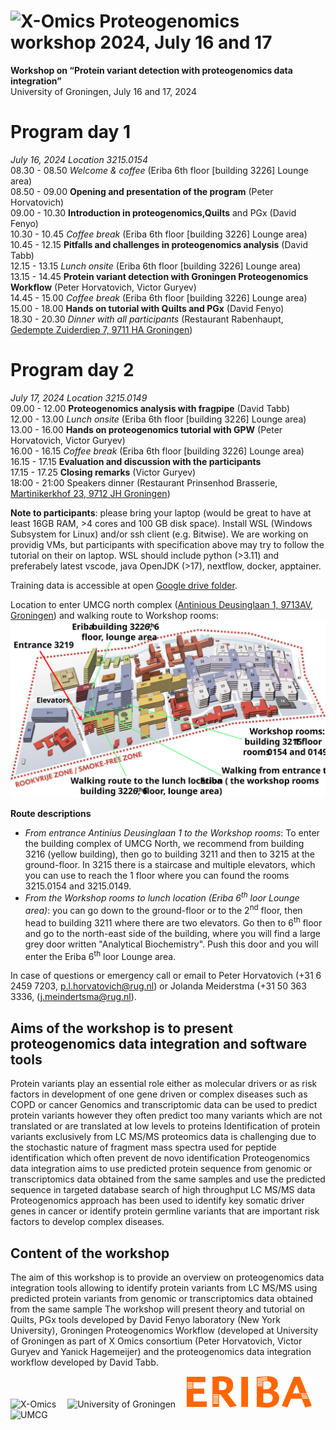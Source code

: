 # <img src="https://www.health-ri.nl/sites/healthri/files/styles/header_service/public/2020-02/xomicslogo.png.JPG?itok=Eqij9eRy" width="80" title="X-Omics"> Proteogenomics workshop 2024, July 16 and 17
**Workshop on “Protein variant detection with proteogenomics data integration”**<br>
University of Groningen, July 16 and 17, 2024

# Program day 1
*July 16, 2024 Location 3215.0154*<br>
08.30 - 08.50 *Welcome & coffee* (Eriba 6th floor [building 3226] Lounge area)<br> 
08.50 - 09.00 **Opening and presentation of the program** (Peter Horvatovich)<br>
09.00 - 10.30 **Introduction in proteogenomics,Quilts** and PGx (David Fenyo)<br>
10.30 - 10.45 *Coffee break* (Eriba 6th floor [building 3226] Lounge area)<br>
10.45 - 12.15 **Pitfalls and challenges in proteogenomics analysis** (David Tabb)<br>
12.15 - 13.15 *Lunch onsite* (Eriba 6th floor [building 3226] Lounge area)<br>
13.15 - 14.45 **Protein variant detection with Groningen Proteogenomics Workflow** (Peter Horvatovich, Victor Guryev)<br>
14.45 - 15.00 *Coffee break* (Eriba 6th floor [building 3226] Lounge area)<br>
15.00 - 18.00 **Hands on tutorial with Quilts and PGx** (David Fenyo)<br>
18.30 - 20.30 *Dinner with all participants* (Restaurant Rabenhaupt, [Gedempte Zuiderdiep 7, 9711 HA Groningen](https://www.google.com/maps/place/Rabenhaupt+%7C+Ontzettende+Held+In+Eten+En+Drinken!/@53.215863,6.570315,17z/data=!3m1!4b1!4m6!3m5!1s0x47c9cd5697e9b26b:0x3bdc65f3c8ad3f88!8m2!3d53.215863!4d6.570315!16s%2Fg%2F11c53bkz_s?entry=ttu))<br>

# Program day 2
*July 17, 2024 Location 3215.0149*<br>
09.00 - 12.00 **Proteogenomics analysis with fragpipe** (David Tabb)<br>
12.00 - 13.00 *Lunch onsite* (Eriba 6th floor [building 3226] Lounge area)<br>
13.00 - 16.00 **Hands on proteogenomics tutorial with GPW** (Peter Horvatovich, Victor Guryev)<br>
16.00 - 16.15 *Coffee break* (Eriba 6th floor [building 3226] Lounge area)<br>
16.15 - 17.15 **Evaluation and discussion with the participants**<br>
17.15 - 17.25 **Closing remarks** (Victor Guryev)<br>
18:00 - 21:00 Speakers dinner (Restaurant Prinsenhod Brasserie, [Martinikerkhof 23, 9712 JH Groningen](https://www.google.com/maps/place/Brasserie+Prinsenhof/@53.2209054,6.5690646,17z/data=!3m1!4b1!4m6!3m5!1s0x47c9cdebdb5de437:0x27931600f7eb6b0c!8m2!3d53.2209054!4d6.5690646!16s%2Fg%2F11fnqk813b?entry=ttu))

**Note to participants**: please bring your laptop (would be great to have at least 16GB RAM, >4 cores and 100 GB disk space). Install WSL (Windows Subsystem for Linux) and/or ssh client (e.g. Bitwise). We are working on providig VMs, but participants with specification above may try to follow the tutorial on their on laptop. WSL should include python (>3.11) and preferabely latest vscode, java OpenJDK (>17), nextflow, docker, apptainer.

Training data is accessible at open [Google drive folder](https://drive.google.com/drive/u/0/folders/1HqoZoEH5d1pY8_VrVinobYWWcvZ3RqP2).

Location to enter UMCG north complex ([Antinious Deusinglaan 1, 9713AV, Groningen](https://www.google.com/maps/place/UMCG%2FMedische+Faculteit/@53.2241551,6.5703908,97m/data=!3m1!1e3!4m6!3m5!1s0x47c9cd8b194078a9:0x999e4ca859cf64ff!8m2!3d53.2241143!4d6.5706481!16s%2Fg%2F11vctwm6ws?entry=ttu)) and walking route to Workshop rooms:
<img src="images/location.svg" width="750">

**Route descriptions**<br>
* *From entrance Antinius Deusinglaan 1 to the Workshop rooms*: To enter the building complex of UMCG North, we recommend from building 3216 (yellow building), then go to building 3211 and then to 3215 at the ground-floor. In 3215 there is a staircase and multiple elevators, which you can use to reach the 1 floor where you can found the rooms 3215.0154 and 3215.0149.
* *From the Workshop rooms to lunch location (Eriba 6<sup>th</sup> loor Lounge area)*: you can go down to the ground-floor or to the 2<sup>nd</sup> floor, then head to building 3211 where there are two elevators. Go then to 6<sup>th</sup> floor and go to the north-east side of the building, where you will find a large grey door written "Analytical Biochemistry". Push this door and you will enter the Eriba 6<sup>th</sup> loor Lounge area.

In case of questions or emergency call or email to Peter Horvatovich (+31 6 2459 7203, p.l.horvatovich@rug.nl) or Jolanda Meiderstma (+31 50 363 3336, (j.meindertsma@rug.nl).

## Aims of the workshop is to present proteogenomics data integration and software tools
Protein variants play an essential role either as molecular drivers or as risk factors in development of one gene driven or complex diseases such as COPD or cancer Genomics and transcriptomic data can be used to predict protein variants however they often predict too many variants which are not translated or are translated at low levels to proteins Identification of protein variants exclusively from LC MS/MS proteomics data is challenging due to the stochastic nature of fragment mass spectra used for peptide identification which often prevent de novo identification Proteogenomics data integration aims to use predicted protein sequence from genomic or transcriptomics data obtained from the same samples and use the predicted sequence in targeted database search of high throughput LC MS/MS data Proteogenomics approach has been used to identify key somatic driver genes in cancer or identify protein germline variants that are important risk factors to develop complex diseases.

## Content of the workshop
The aim of this workshop is to provide an overview on proteogenomics data integration tools allowing to identify protein variants from LC MS/MS using predicted protein variants from genomic or transcriptomics data obtained from the same sample The workshop will present theory and tutorial on Quilts, PGx tools developed by David Fenyo laboratory (New York University), Groningen Proteogenomics Workflow (developed at University of Groningen as part of X Omics consortium (Peter Horvatovich, Victor Guryev and Yanick Hagemeijer) and the proteogenomics data integration workflow developed by David Tabb.

<img src="https://www.health-ri.nl/sites/healthri/files/styles/header_service/public/2020-02/xomicslogo.png.JPG?itok=Eqij9eRy" width="200" title="X-Omics"/>&emsp;
<img src="https://www.rug.nl/about-ug/practical-matters/huisstijl/logobank-new/corporatelogo/corporatelogorood/rugr_logonl_rood_rgb.png" width="250" title="University of Groningen"/>&emsp;
<img src="images/Eriba.jpg" width="200" title="ERIBA"/>&emsp;
<img src="https://groeidocument.nl/cms/wp-content/uploads/2017/05/logo-umcg.png" width="160" title="UMCG"/>

